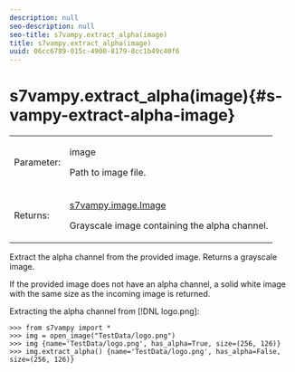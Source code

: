 ```yaml
---
description: null
seo-description: null
seo-title: s7vampy.extract_alpha(image)
title: s7vampy.extract_alpha(image)
uuid: 06cc6789-015c-4900-8179-8cc1b49c40f6
---
```


# s7vampy.extract_alpha(image){#s-vampy-extract-alpha-image}

<table id="table_71A9B9E94D4C412181518BB5937C75BD"> 
 <tbody> 
  <tr> 
   <td colname="col1"> <p>Parameter: </p> </td> 
   <td colname="col2"> <p><span class="codeph"> image</span> </p> <p>Path to image file. </p> </td> 
  </tr> 
  <tr> 
   <td> <p> Returns: </p> </td> 
   <td> <p><span class="codeph"><a href="../../c-s7vampy-api-reference/c-classes/c-classes-image/r-class-s7vampy.image.image.md#reference-9f763e9b74dc47549877ee15bd0cdb94" format="dita" scope="local"> s7vampy.image.Image</a></span> </p> <p> Grayscale image containing the alpha channel. </p> </td> 
  </tr> 
 </tbody> 
</table>

Extract the alpha channel from the provided image. Returns a grayscale image.

If the provided image does not have an alpha channel, a solid white image with the same size as the incoming image is returned.

Extracting the alpha channel from [!DNL logo.png]:

```
>>> from s7vampy import *
>>> img = open_image("TestData/logo.png")
>>> img {name='TestData/logo.png', has_alpha=True, size=(256, 126)}
>>> img.extract_alpha() {name='TestData/logo.png', has_alpha=False, size=(256, 126)}
```

